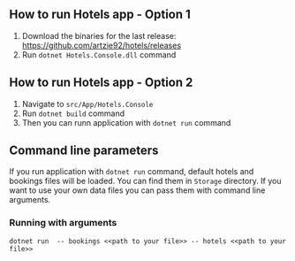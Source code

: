 ## How to run Hotels app - Option 1
1. Download the binaries for the last release: https://github.com/artzie92/hotels/releases
2. Run `dotnet Hotels.Console.dll` command 

## How to run Hotels app - Option 2

1. Navigate to `src/App/Hotels.Console`
2. Run `dotnet build` command
3. Then you can runn application with `dotnet run` command

## Command line parameters
If you run application with `dotnet run` command, default hotels and bookings files will be loaded. You can find them in `Storage` directory. 
If you want to use your own data files you can pass them with command line arguments.

### Running with arguments
`dotnet run 
-- bookings <<path to your file>>
-- hotels <<path to your file>>`



